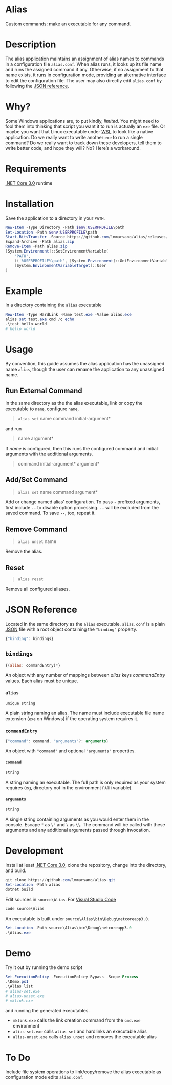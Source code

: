 # Alias
Custom commands: make an executable for any command.

# Description
The alias application maintains an assignment of alias names to commands in a configuration file `alias.conf`.
When alias runs, it looks up its file name and runs the assigned command if any.
Otherwise, if no assignment to that name exists, it runs in configuration mode, providing an alternative interface to edit the configuration file.
The user may also directly edit `alias.conf` by following the [JSON reference](#json-reference).

# Why?
Some Windows applications are, to put kindly, *limited*.
You might need to fool them into thinking that script you want it to run is actually an `exe` file.
Or maybe you want that Linux executable under [WSL][wsl] to look like a native application.
Do we really want to write another `exe` to run a single command?
Do we really want to track down these developers, tell them to write better code, and hope they will?
No?
Here’s a workaround.

# Requirements
[.NET Core 3.0][dotnet] runtime

# Installation
Save the application to a directory in your `PATH`.
```PowerShell
New-Item -Type Directory -Path $env:USERPROFILE\path
Set-Location -Path $env:USERPROFILE\path
Start-BitsTransfer -Source https://github.com/lmmarsano/alias/releases/latest/download/alias.zip
Expand-Archive -Path alias.zip
Remove-Item -Path alias.zip
[System.Environment]::SetEnvironmentVariable(
	'PATH',
	(('%USERPROFILE%\path', [System.Environment]::GetEnvironmentVariable('PATH', [System.EnvironmentVariableTarget]::User) -split ';' | Select-Object -Unique -join ';'),
	[System.EnvironmentVariableTarget]::User
)
```

# Example
In a directory containing the `alias` executable
```PowerShell
New-Item -Type HardLink -Name test.exe -Value alias.exe
alias set test.exe cmd /c echo
.\test hello world
# hello world
```

# Usage
By convention, this guide assumes the alias application has the unassigned name `alias`, though the user can rename the application to any unassigned name.

## Run External Command
In the same directory as the the alias executable, link or copy the executable to `name`, configure `name`,
> `alias set` name command initial-argument*

and run
> name argument*

If *name* is configured, then this runs the configured command and initial arguments with the additional arguments.
> command initial-argument* argument*

## Add/Set Command
> `alias set` name command argument*

Add or change named alias’ configuration.
To pass `-` prefixed arguments, first include `--` to disable option processing.
`--` will be excluded from the saved command.
To save `--`, too, repeat it.

## Remove Command
> `alias unset` name

Remove the alias.

## Reset
> `alias reset`

Remove all configured aliases.

# JSON Reference
Located in the same directory as the `alias` executable, `alias.conf` is a plain [JSON][json] file with a root object containing the `"binding"` property.
```JavaScript
{"binding": bindings}
```

## `bindings`
```JavaScript
{(alias: commandEntry)*}
```
An object with any number of mappings between *alias* keys *commandEntry* values.
Each alias must be unique.

### `alias`
```JavaScript
unique string
```
A plain string naming an alias.
The name must include executable file name extension (`exe` on Windows) if the operating system requires it.

### `commandEntry`
```JavaScript
{"command": command, "arguments"?: arguments}
```
An object with `"command"` and optional `"arguments"` properties.

#### `command`
```JavaScript
string
```
A string naming an executable.
The full path is only required as your system requires (eg, directory not in the environment `PATH` variable).

#### `arguments`
```JavaScript
string
```
A single string containing arguments as you would enter them in the console.
Escape `"` as `\"` and `\` as `\\`.
The command will be called with these arguments and any additional arguments passed through invocation.

# Development
Install at least [.NET Core 3.0][dotnet], clone the repository, change into the directory, and build.
```PowerShell
git clone https://github.com/lmmarsano/alias.git
Set-Location -Path alias
dotnet build
```
Edit sources in `source\Alias`.
For [Visual Studio Code][vscode]
```PowerShell
code source\Alias
```
An executable is built under `source\Alias\bin\Debug\netcoreapp3.0`.
```PowerShell
Set-Location -Path source\Alias\bin\Debug\netcoreapp3.0
.\Alias.exe
```

# Demo
Try it out by running the demo script
```PowerShell
Set-ExecutionPolicy -ExecutionPolicy Bypass -Scope Process
.\Demo.ps1
.\Alias list
# alias-set.exe
# alias-unset.exe
# mklink.exe
```
and running the generated executables.
- `mklink.exe` calls the link creation command from the `cmd.exe` environment
- `alias-set.exe` calls `alias set` and hardlinks an executable alias
- `alias-unset.exe` calls `alias unset` and removes the executable alias

# To Do
Include file system operations to link/copy/remove the alias executable as configuration mode edits `alias.conf`.

[dotnet]: https://dotnet.microsoft.com/download/dotnet-core/3.0
[wsl]: https://docs.microsoft.com/en-us/windows/wsl/about
[json]: https://www.json.org/
[vscode]: https://code.visualstudio.com/
